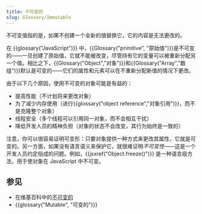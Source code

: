 ```yaml
---
title: 不可变的
slug: Glossary/Immutable
---
```


不可变值指的是，如果不创建一个全新的值替换它，它的内容是无法更改的。

在 {{glossary("JavaScript")}} 中，{{Glossary("primitive", "原始值")}}是不可变的——一旦创建了原始值，它就不能被改变，尽管持有它的变量可以被重新分配另一个值。相比之下，{{Glossary("Object","对象")}}和{{Glossary("Array","数组")}}默认是可变的——它们的属性和元素可以在不重新分配新值的情况下更改。

由于以下几个原因，使用不可变的对象可能是有益的：

- 提高性能（不计划将来更改对象）
- 为了减少内存使用（进行{{glossary("object reference","对象引用")}}，而不是克隆整个对象）
- 线程安全（多个线程可以引用同一对象，而不会相互干扰）
- 降低开发人员的精神负担（对象的状态不会改变，其行为始终是一致的）

注意，你可以很容易证明可变形：只要对象提供一种方式来更改其属性，它就是可变的。另一方面，如果没有语言语义来保护它，就很难证明*不可变性*——这是一个开发人员约定俗成的问题。例如，{{jsxref("Object.freeze()")}} 是一种语言级方法，用于使对象在 JavaScript 中不可变。

## 参见

- 在维基百科中的[不可变的](https://zh.wikipedia.org/wiki/不可變物件)
- {{glossary("Mutable", "可变的")}}
